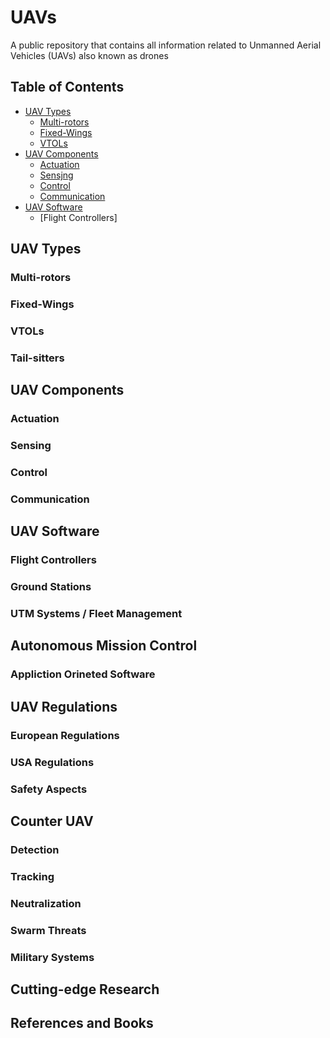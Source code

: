 # UAVs
A public repository that contains all information related to Unmanned Aerial Vehicles (UAVs) also known as drones

## Table of Contents

- [UAV Types](#UAV-types)
  - [Multi-rotors](#multi-rotors)
  - [Fixed-Wings](#fixed-wings)
  - [VTOLs](#vtols)
- [UAV Components](#uav-components)
  - [Actuation](#actuation)
  - [Sensjng](#sensing)
  - [Control](#control)
  - [Communication](#communication)
- [UAV Software](uav-software)
  - [Flight Controllers]

## UAV Types
### Multi-rotors
### Fixed-Wings
### VTOLs
### Tail-sitters

## UAV Components
### Actuation
### Sensing
### Control
### Communication

## UAV Software
### Flight Controllers
### Ground Stations
### UTM Systems / Fleet Management
## Autonomous Mission Control
### Appliction Orineted Software

## UAV Regulations
### European Regulations
### USA Regulations
### Safety Aspects

## Counter UAV
### Detection
### Tracking
### Neutralization
### Swarm Threats
### Military Systems

## Cutting-edge Research

## References and Books

